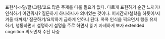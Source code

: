 


표현식->말/글/그림/코드
많은 주제를 다룰 필요가 없다.
다르게 표현하기
순간 느끼기/인식하기
이건뭐지? 질문하기
하나하나가 의미있는 것이다.
어지간히/철학을 하듯이/지겨울 때까지/
질문하기/요약하기
급하게 안하니 된다.
콕콕 인식을 찍으면서 행동 유지하기, 행동하면서 설명하기
설명을 주로 하면서 읽기
자세하게 보자
extended cognition
의도먼저 수단 나중

